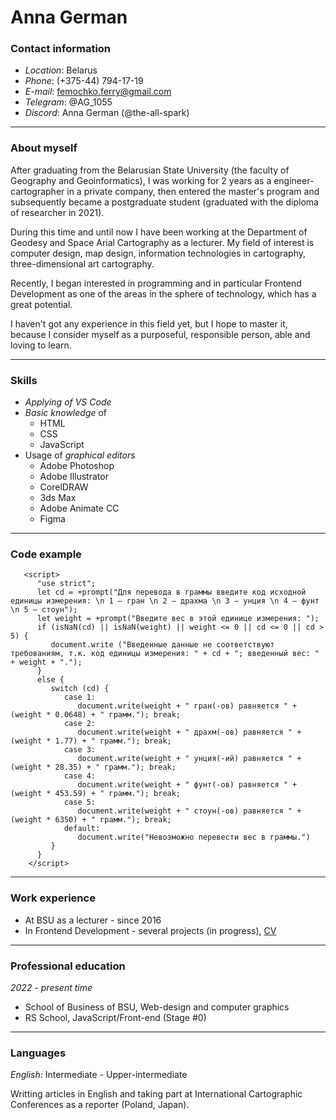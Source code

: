 # **Anna German**

### **Contact information**

- *Location*: Belarus
- *Phone*: (+375-44) 794-17-19	
- *E-mail*: femochko.ferry@gmail.com
- *Telegram*: @AG_1055
- *Discord*: Anna German (@the-all-spark)

------

### **About myself**

After graduating from the Belarusian State University (the faculty of Geography and Geoinformatics), I was working for 2 years as a engineer-cartographer in a private company, then entered the master's program and subsequently became a postgraduate student (graduated with the diploma of researcher in 2021). 

During this time and until now I have been working at the Department of Geodesy and Space Arial Cartography as a lecturer. My field of interest is computer design, map design, information technologies in cartography, three-dimensional art cartography.

Recently, I began interested in programming and in particular Frontend Development as one of the areas in the sphere of technology, which has a great potential.

I haven't got any experience in this field yet, but I hope to master it, because I consider myself as a purposeful, responsible person, able and loving to learn.

------

### **Skills**

* _Applying of VS Code_
* _Basic knowledge_ of 
   + HTML
   + CSS
   + JavaScript
* Usage of _graphical editors_
   + Adobe Photoshop
   + Adobe Illustrator
   + CorelDRAW
   + 3ds Max
   + Adobe Animate CC
   + Figma

------

### **Code example**

```
   <script>
      "use strict";
      let cd = +prompt("Для перевода в граммы введите код исходной единицы измерения: \n 1 – гран \n 2 – драхма \n 3 – унция \n 4 – фунт \n 5 – стоун");
      let weight = +prompt("Введите вес в этой единице измерения: ");
      if (isNaN(cd) || isNaN(weight) || weight <= 0 || cd <= 0 || cd > 5) {
         document.write ("Введенные данные не соответствуют требованиям, т.к. код единицы измерения: " + cd + "; введенный вес: " + weight + ".");
      }
      else {
         switch (cd) {
            case 1: 
               document.write(weight + " гран(-ов) равняется " + (weight * 0.0648) + " грамм."); break;
            case 2: 
               document.write(weight + " драхм(-ов) равняется " + (weight * 1.77) + " грамм."); break;
            case 3: 
               document.write(weight + " унция(-ий) равняется " + (weight * 28.35) + " грамм."); break;
            case 4: 
               document.write(weight + " фунт(-ов) равняется " + (weight * 453.59) + " грамм."); break;
            case 5: 
               document.write(weight + " стоун(-ов) равняется " + (weight * 6350) + " грамм."); break;
            default: 
               document.write("Невозможно перевести вес в граммы.")
         }	
      }
	</script>
```

------

### **Work experience**
* At BSU as a lecturer - since 2016
* In Frontend Development - several projects (in progress), [CV](https://the-all-spark.github.io/rsschool-cv/cv)

------

### **Professional education**
_2022 - present time_ 
* School of Business of BSU, Web-design and computer graphics
* RS School, JavaScript/Front-end (Stage #0)

------

### **Languages**
_English_: Intermediate - Upper-intermediate

Writting articles in English and taking part at International Cartographic Conferences as a reporter (Poland, Japan).